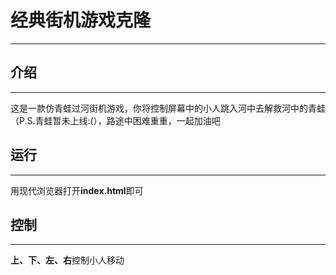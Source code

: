 # 经典街机游戏克隆
***
## 介绍
***
这是一款仿青蛙过河街机游戏，你将控制屏幕中的小人跳入河中去解救河中的青蛙（P.S.青蛙暂未上线:(），路途中困难重重，一起加油吧

## 运行
***
用现代浏览器打开**index.html**即可

## 控制
***
**上、下、左、右**控制小人移动

